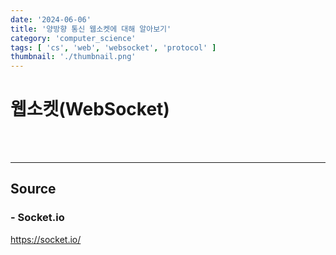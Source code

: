 ```yaml
---
date: '2024-06-06'
title: '양방향 통신 웹소켓에 대해 알아보기'
category: 'computer_science'
tags: [ 'cs', 'web', 'websocket', 'protocol' ]
thumbnail: './thumbnail.png'
---
```


# 웹소켓(WebSocket)

<br/>
<br/>

---

## Source

### - Socket.io

https://socket.io/